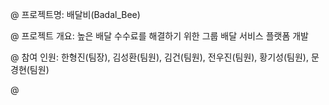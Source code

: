 @ 프로젝트명: 배달비(Badal_Bee)

@ 프로젝트 개요: 높은 배달 수수료를 해결하기 위한 그룹 배달 서비스 플랫폼 개발

@ 참여 인원: 한형진(팀장), 김성환(팀원), 김건(팀원), 전우진(팀원), 황기성(팀원), 문경현(팀원)

@ 
